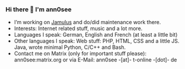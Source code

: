 ### Hi there 👋 I'm ann0see


- I’m working on [Jamulus](https://jamulus.io) and do/did maintenance work there.
- Interests: Internet related stuff, music and a lot more. 
- Languages I speak: German, English and French (at least a little bit)
- Other languages I speak: Web stuff: PHP, HTML, CSS and a little JS. Java, wrote minimal Python, C/C++ and Bash.
- Contact me on Matrix (only for important stuff please): ann0see:matrix.org or via E-Mail: ann0see -[at]- t-online -[dot]- de
